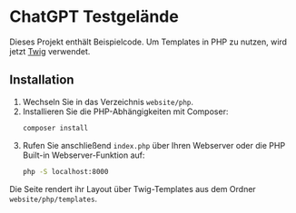 # ChatGPT Testgelände

Dieses Projekt enthält Beispielcode. Um Templates in PHP zu nutzen, wird jetzt [Twig](https://twig.symfony.com/) verwendet.

## Installation

1. Wechseln Sie in das Verzeichnis `website/php`.
2. Installieren Sie die PHP-Abhängigkeiten mit Composer:
   ```bash
   composer install
   ```
3. Rufen Sie anschließend `index.php` über Ihren Webserver oder die PHP Built-in Webserver-Funktion auf:
   ```bash
   php -S localhost:8000
   ```

Die Seite rendert ihr Layout über Twig-Templates aus dem Ordner `website/php/templates`.
